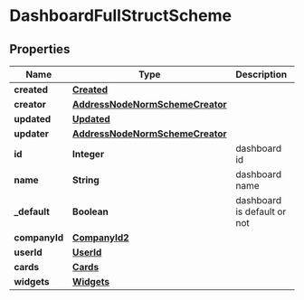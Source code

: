 

# DashboardFullStructScheme


## Properties

| Name | Type | Description | Notes |
|------------ | ------------- | ------------- | -------------|
|**created** | [**Created**](Created.md) |  |  |
|**creator** | [**AddressNodeNormSchemeCreator**](AddressNodeNormSchemeCreator.md) |  |  |
|**updated** | [**Updated**](Updated.md) |  |  |
|**updater** | [**AddressNodeNormSchemeCreator**](AddressNodeNormSchemeCreator.md) |  |  |
|**id** | **Integer** | dashboard id |  |
|**name** | **String** | dashboard name |  |
|**_default** | **Boolean** | dashboard is default or not |  |
|**companyId** | [**CompanyId2**](CompanyId2.md) |  |  |
|**userId** | [**UserId**](UserId.md) |  |  |
|**cards** | [**Cards**](Cards.md) |  |  |
|**widgets** | [**Widgets**](Widgets.md) |  |  |




